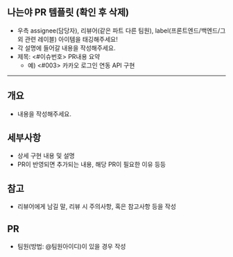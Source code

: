 ## 나는야 PR 템플릿 (확인 후 삭제)
- 우측 assignee(담당자), 리뷰어(같은 파트 다른 팀원), label(프론트엔드/백엔드/그외 관련 레이블) 아이템을 태깅해주세요!
- 각 설명에 들어갈 내용을 작성해주세요.
- 제목: <#이슈번호> PR내용 요약
  - 예) <#003> 카카오 로그인 연동 API 구현

------------

## 개요
- 내용을 작성해주세요.

## 세부사항
- 상세 구현 내용 및 설명
- PR이 반영되면 추가되는 내용, 해당 PR이 필요한 이유 등등

## 참고
- 리뷰어에게 남길 말, 리뷰 시 주의사항, 혹은 참고사항 등을 작성

## PR
- 팀원(방법: @팀원아이디)이 있을 경우 작성
